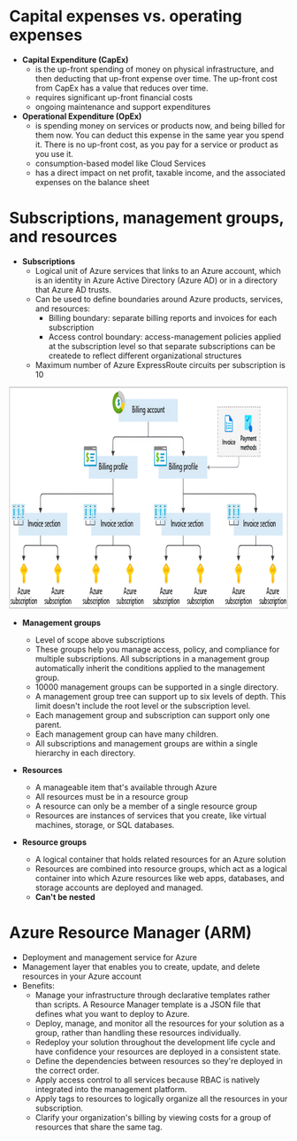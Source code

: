 # Capital expenses vs. operating expenses
- **Capital Expenditure (CapEx)**
    - is the up-front spending of money on physical infrastructure, and then deducting that up-front expense over time. The up-front cost from CapEx has a value that reduces over time.
    - requires significant up-front financial costs
    - ongoing maintenance and support expenditures
- **Operational Expenditure (OpEx)**
    - is spending money on services or products now, and being billed for them now. You can deduct this expense in the same year you spend it. There is no up-front cost, as you pay for a service or product as you use it.
    - consumption-based model like Cloud Services
    - has a direct impact on net profit, taxable income, and the associated expenses on the balance sheet

# Subscriptions, management groups, and resources
- **Subscriptions**
    - Logical unit of Azure services that links to an Azure account, which is an identity in Azure Active Directory (Azure AD) or in a directory that Azure AD trusts.
    - Can be used to define boundaries around Azure products, services, and resources:
        - Billing boundary: separate billing reports and invoices for each subscription
        - Access control boundary: access-management policies applied at the subscription level so that separate subscriptions can be createde to reflect different organizational structures
    - Maximum number of Azure ExpressRoute circuits per subscription is 10

<img src="./Images/billing-structure-overview-expanded.png" height="400">

- **Management groups**
    - Level of scope above subscriptions
    - These groups help you manage access, policy, and compliance for multiple subscriptions. All subscriptions in a management group automatically inherit the conditions applied to the management group.
    - 10000 management groups can be supported in a single directory.
    - A management group tree can support up to six levels of depth. This limit doesn't include the root level or the subscription level.
    - Each management group and subscription can support only one parent.
    - Each management group can have many children.
    - All subscriptions and management groups are within a single hierarchy in each directory.

- **Resources**
    - A manageable item that's available through Azure
    - All resources must be in a resource group
    - A resource can only be a member of a single resource group
    - Resources are instances of services that you create, like virtual machines, storage, or SQL databases.

- **Resource groups**
    - A logical container that holds related resources for an Azure solution
    - Resources are combined into resource groups, which act as a logical container into which Azure resources like web apps, databases, and storage accounts are deployed and managed.
    - **Can't be nested**

# Azure Resource Manager (ARM)
- Deployment and management service for Azure
- Management layer that enables you to create, update, and delete resources in your Azure account
- Benefits:
    - Manage your infrastructure through declarative templates rather than scripts. A Resource Manager template is a JSON file that defines what you want to deploy to Azure.
    - Deploy, manage, and monitor all the resources for your solution as a group, rather than handling these resources individually.
    - Redeploy your solution throughout the development life cycle and have confidence your resources are deployed in a consistent state.
    - Define the dependencies between resources so they're deployed in the correct order.
    - Apply access control to all services because RBAC is natively integrated into the management platform.
    - Apply tags to resources to logically organize all the resources in your subscription.
    - Clarify your organization's billing by viewing costs for a group of resources that share the same tag.
